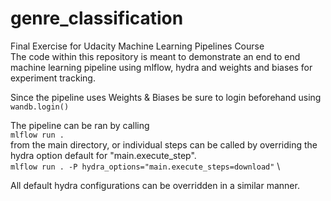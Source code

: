 # genre_classification
Final Exercise for Udacity Machine Learning Pipelines Course \
The code within this repository is meant to demonstrate an end to end machine learning pipeline using
mlflow, hydra and weights and biases for experiment tracking.

Since the pipeline uses Weights & Biases be sure to login beforehand using ``` wandb.login() ```

The pipeline can be ran by calling \
``` mlflow run . ``` \
from the main directory, or individual steps can be called by overriding the
hydra option default for "main.execute_step". \
``` mlflow run . -P hydra_options="main.execute_steps=download" ``` \

All default hydra configurations can be overridden in a similar manner.

